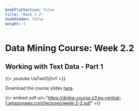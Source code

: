 ```yaml
---
bookFlatSection: false
title: "Week 2.2"
bookHidden: false
weight: 4
---
```


# Data Mining Course: Week 2.2

## Working with Text Data - Part 1

{{< youtube UaTwIrDj2vY >}}

Download the course slides [here](https://dmbg-course.s3.eu-central-1.amazonaws.com/lectures/week-2-2.pdf).

{{< embed-pdf url="https://dmbg-course.s3.eu-central-1.amazonaws.com/lectures/week-2-2.pdf" >}}
